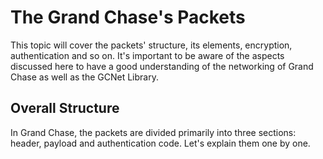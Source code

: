 # The Grand Chase's Packets
This topic will cover the packets' structure, its elements, encryption, authentication and so on. It's important to be aware of the aspects discussed here to have a good understanding of the networking of Grand Chase as well as the GCNet Library.
## Overall Structure
In Grand Chase, the packets are divided primarily into three sections: header, payload and authentication code. Let's explain them one by one.
